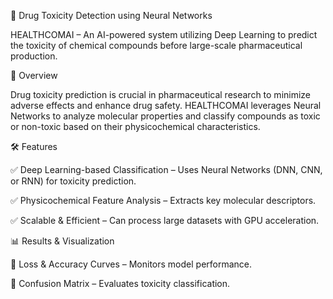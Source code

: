 🧪 Drug Toxicity Detection using Neural Networks

HEALTHCOMAI – An AI-powered system utilizing Deep Learning to predict the toxicity of chemical compounds before large-scale pharmaceutical production.

📖 Overview

Drug toxicity prediction is crucial in pharmaceutical research to minimize adverse effects and enhance drug safety. HEALTHCOMAI leverages Neural Networks to analyze molecular properties and classify compounds as toxic or non-toxic based on their physicochemical characteristics.

🛠 Features

✅ Deep Learning-based Classification – Uses Neural Networks (DNN, CNN, or RNN) for toxicity prediction.

✅ Physicochemical Feature Analysis – Extracts key molecular descriptors.

✅ Scalable & Efficient – Can process large datasets with GPU acceleration.

📊 Results & Visualization

📌 Loss & Accuracy Curves – Monitors model performance.

📌 Confusion Matrix – Evaluates toxicity classification.
